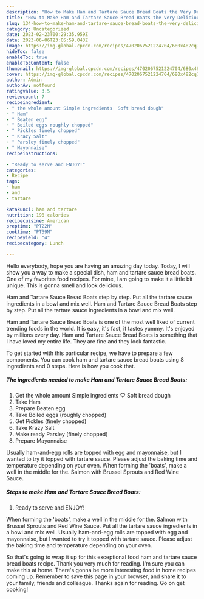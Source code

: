 ```yaml
---
description: "How to Make Ham and Tartare Sauce Bread Boats the Very Delicious"
title: "How to Make Ham and Tartare Sauce Bread Boats the Very Delicious"
slug: 134-how-to-make-ham-and-tartare-sauce-bread-boats-the-very-delicious
category: Uncategorized
date: 2023-02-23T00:29:35.959Z
date: 2023-06-06T23:05:59.043Z
image: https://img-global.cpcdn.com/recipes/4702067521224704/680x482cq70/ham-and-tartare-sauce-bread-boats-recipe-main-photo.jpg
hideToc: false
enableToc: true
enableTocContent: false
thumbnail: https://img-global.cpcdn.com/recipes/4702067521224704/680x482cq70/ham-and-tartare-sauce-bread-boats-recipe-main-photo.jpg
cover: https://img-global.cpcdn.com/recipes/4702067521224704/680x482cq70/ham-and-tartare-sauce-bread-boats-recipe-main-photo.jpg
author: Admin
authorAv: notfound
ratingvalue: 3.5
reviewcount: 7
recipeingredient:
- " the whole amount Simple ingredients  Soft bread dough"
- " Ham"
- " Beaten egg"
- " Boiled eggs roughly chopped"
- " Pickles finely chopped"
- " Krazy Salt"
- " Parsley finely chopped"
- " Mayonnaise"
recipeinstructions:

- "Ready to serve and ENJOY!"
categories:
- Recipe
tags:
- ham
- and
- tartare

katakunci: ham and tartare 
nutrition: 198 calories
recipecuisine: American
preptime: "PT22M"
cooktime: "PT39M"
recipeyield: "4"
recipecategory: Lunch

---
```



Hello everybody, hope you are having an amazing day today. Today, I will show you a way to make a special dish, ham and tartare sauce bread boats. One of my favorites food recipes. For mine, I am going to make it a little bit unique. This is gonna smell and look delicious.

Ham and Tartare Sauce Bread Boats step by step. Put all the tartare sauce ingredients in a bowl and mix well. Ham and Tartare Sauce Bread Boats step by step. Put all the tartare sauce ingredients in a bowl and mix well.

Ham and Tartare Sauce Bread Boats is one of the most well liked of current trending foods in the world. It is easy, it's fast, it tastes yummy. It's enjoyed by millions every day. Ham and Tartare Sauce Bread Boats is something that I have loved my entire life. They are fine and they look fantastic.


To get started with this particular recipe, we have to prepare a few components. You can cook ham and tartare sauce bread boats using 8 ingredients and 0 steps. Here is how you cook that.

<!--inarticleads1-->

##### The ingredients needed to make Ham and Tartare Sauce Bread Boats:

1. Get  the whole amount Simple ingredients ♡ Soft bread dough
1. Take  Ham
1. Prepare  Beaten egg
1. Take  Boiled eggs (roughly chopped)
1. Get  Pickles (finely chopped)
1. Take  Krazy Salt
1. Make ready  Parsley (finely chopped)
1. Prepare  Mayonnaise


Usually ham-and-egg rolls are topped with egg and mayonnaise, but I wanted to try it topped with tartare sauce. Please adjust the baking time and temperature depending on your oven. When forming the &#39;boats&#39;, make a well in the middle for the. Salmon with Brussel Sprouts and Red Wine Sauce. 

<!--inarticleads2-->

##### Steps to make Ham and Tartare Sauce Bread Boats:


1. Ready to serve and ENJOY!

When forming the &#39;boats&#39;, make a well in the middle for the. Salmon with Brussel Sprouts and Red Wine Sauce. Put all the tartare sauce ingredients in a bowl and mix well. Usually ham-and-egg rolls are topped with egg and mayonnaise, but I wanted to try it topped with tartare sauce. Please adjust the baking time and temperature depending on your oven. 

So that's going to wrap it up for this exceptional food ham and tartare sauce bread boats recipe. Thank you very much for reading. I'm sure you can make this at home. There's gonna be more interesting food in home recipes coming up. Remember to save this page in your browser, and share it to your family, friends and colleague. Thanks again for reading. Go on get cooking!

